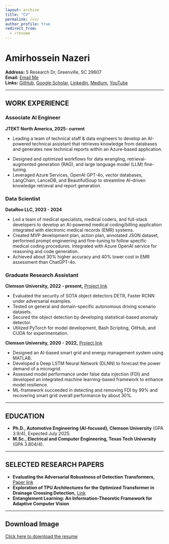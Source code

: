 ```yaml
---
layout: archive
title: "CV"
permalink: /cv/
author_profile: true
redirect_from:
  - /resume
---
```


# Amirhossein Nazeri

**Address:** 5 Research Dr, Greenville, SC 29607  
**Email:** [Email Me](mailto:anazeri@clemson.edu)  
**Links:** [GitHub](#), [Google Scholar](#), [LinkedIn](#), [Medium](#), [YouTube](#)  

---

## WORK EXPERIENCE

### Associate AI Engineer  
**JTEKT North America, 2025- current**  
- Leading a team of technical staff & data engineers to develop an AI-powered technical assistant that retrieves knowledge from databases and generates new technical reports within an Azure-based application.
<!-- - Achieved a 100% increase in report generation speed while enhancing content integrity, coherence, and reference validation. -->
- Designed and optimized workflows for data wrangling, retrieval-augmented generation (RAG), and large language model (LLM) fine-tuning.
- Leveraged Azure Services, OpenAI GPT-4o, vector databases, LangChain, LanceDB, and BeautifulSoup to streamline AI-driven knowledge retrieval and report generation.

### Data Scientist  
**DataRoo LLC, 2023 - 2024**  
- Led a team of medical specialists, medical coders, and full-stack developers to develop an AI-powered medical coding/billing application integrated with electronic medical records (EMR) systems.
- Created MVP development plan, action plan, annotated JSON dataset, performed prompt engineering and fine-tuning to follow specific medical coding procedures. Integrated with Azure OpenAI service for reasoning and code generation.
- Achieved about 30% higher accuracy and 40% lower cost in EMR assessment than ChatGPT-4o.

### Graduate Research Assistant  
**Clemson University, 2022 - present,** [Project link](https://www.upwork.com/freelancers/~011bca7046def271ae?p=1848855747365720064)  
- Evaluated the security of SOTA object detectors DETR, Faster RCNN under adversarial examples.
- Tested on general and domain-specific autonomous driving scenario datasets.
- Secured the object detection by developing statistical-based anomaly detector.
- Utilized PyTorch for model development, Bash Scripting, GitHub, and CUDA for experimentation.

**Clemson University, 2020 - 2022,** [Project link](https://www.mdpi.com/1996-1073/17/4/868)  
- Designed an AI-based smart grid and energy management system using MATLAB.
- Developed a Deep LSTM Neural Network (DLNN) to forecast the power demand of a microgrid.
- Assessed model performance under false data injection (FDI) and developed an integrated machine learning-based framework to enhance model resilience.
- ML-framework succeeded in detecting and removing FDI by 99% and recovering smart grid overall performance by about 30%.

---

## EDUCATION
- **Ph.D., Automotive Engineering (AI-focused), Clemson University** (GPA 3.9/4), Expected July 2025.
- **M.Sc., Electrical and Computer Engineering, Texas Tech University** (GPA 3.804/4).

---

## SELECTED RESEARCH PAPERS
- **Evaluating the Adversarial Robustness of Detection Transformers,** [Paper link](https://arxiv.org/abs/2412.18718)
- **Exploration of TPU Architectures for the Optimized Transformer in Drainage Crossing Detection,** [Link](https://ieeexplore.ieee.org/abstract/document/10826077)
- **Entanglement Learning: An Information-Theoretic Framework for Adaptive Computer Vision**

---

## Download Image
[Click here to download the resume](CV_job_GenAI.pdf)

